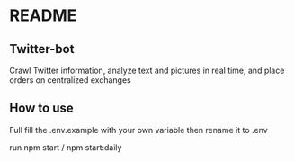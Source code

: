 # README
## Twitter-bot

Crawl Twitter information, analyze text and pictures in real time, and place orders on centralized exchanges

## How to use 

Full fill the .env.example with your own variable then rename it to .env 

run npm start / npm start:daily


